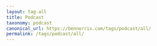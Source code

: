 ```yaml
---
layout: tag-all
title: Podcast
taxonomy: podcast
canonical_url: https://bennorris.com/tags/podcast/all/
permalink: /tags/podcast/all/
---
```

